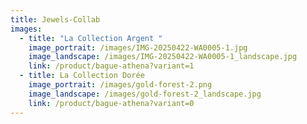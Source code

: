 ```yaml
---
title: Jewels-Collab
images:
  - title: "La Collection Argent "
    image_portrait: /images/IMG-20250422-WA0005-1.jpg
    image_landscape: /images/IMG-20250422-WA0005-1_landscape.jpg
    link: /product/bague-athena?variant=1
  - title: La Collection Dorée
    image_portrait: /images/gold-forest-2.png
    image_landscape: /images/gold-forest-2_landscape.jpg
    link: /product/bague-athena?variant=0
---
```


